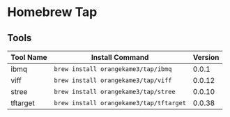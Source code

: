 # Homebrew Tap

## Tools

| Tool Name | Install Command | Version |
|-----------|----------------|---------|
| ibmq | `brew install orangekame3/tap/ibmq` | 0.0.1 |
| viff | `brew install orangekame3/tap/viff` | 0.0.12 |
| stree | `brew install orangekame3/tap/stree` | 0.0.10 |
| tftarget | `brew install orangekame3/tap/tftarget` | 0.0.38 |
